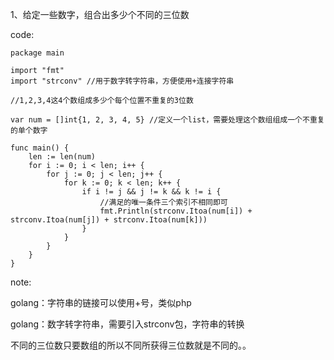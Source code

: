 1、给定一些数字，组合出多少个不同的三位数

code:

    package main

    import "fmt"
    import "strconv" //用于数字转字符串，方便使用+连接字符串

    //1,2,3,4这4个数组成多少个每个位置不重复的3位数

    var num = []int{1, 2, 3, 4, 5} //定义一个list，需要处理这个数组组成一个不重复的单个数字

    func main() {
    	len := len(num)
    	for i := 0; i < len; i++ {
    		for j := 0; j < len; j++ {
    			for k := 0; k < len; k++ {
    				if i != j && j != k && k != i {
    					//满足的唯一条件三个索引不相同即可
    					fmt.Println(strconv.Itoa(num[i]) + strconv.Itoa(num[j]) + strconv.Itoa(num[k]))
    				}
    			}
    		}
    	}
    }


note:

golang：字符串的链接可以使用+号，类似php

golang：数字转字符串，需要引入strconv包，字符串的转换

不同的三位数只要数组的所以不同所获得三位数就是不同的。。

